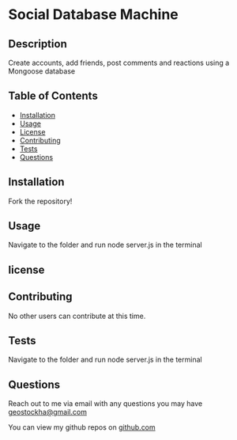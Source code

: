 # Social Database Machine
  
  ## Description

  Create accounts, add friends, post comments and reactions using a Mongoose database
  
  
  ## Table of Contents

  * [Installation](#installation)
  * [Usage](#usage)
  * [License](#license)
  * [Contributing](#contributing)
  * [Tests](#tests)
  * [Questions](#questions)
  
  ## Installation

  Fork the repository!

  ## Usage

  Navigate to the folder and run node server.js in the terminal

  ## license

  

  ## Contributing

  No other users can contribute at this time.

  ## Tests

  Navigate to the folder and run node server.js in the terminal

  ## Questions

  Reach out to me via email with any questions you may have geostockha@gmail.com
  
  You can view my github repos on [github.com](https://github.com/gstockha?tab=repositories)
